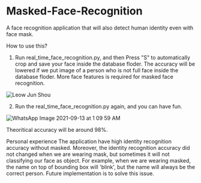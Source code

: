 # Masked-Face-Recognition
A face recognition application that will also detect human identity even with face mask.

How to use this?
1. Run real_time_face_recognition.py, and then Press "S" to automatically crop and save your face inside the database floder. 
The accuracy will be lowered if we put image of a person who is not full face inside the database floder. More face features is required for masked face recognition.

![Leow Jun Shou](https://user-images.githubusercontent.com/29944896/133741191-5412c042-7b37-4429-8812-6c304175d6f7.jpg)

2. Run the real_time_face_recognition.py again, and you can have fun.

![WhatsApp Image 2021-09-13 at 1 09 59 AM](https://user-images.githubusercontent.com/29944896/133741473-fb21bcd8-3c5a-471a-838c-7ddb7ec83186.jpeg)

Theoritical accuracy will be around 98%.

Personal experience
The application have high identity recognition accuracy without masked. 
Moreover, the identity recognition accuracy did not changed when we are wearing mask, but sometimes it will not classifying our face as object. 
For example, when we are wearing masked, the name on top of bounding box will 'blink', but the name will always be the correct person.
Future implementation is to solve this issue.
